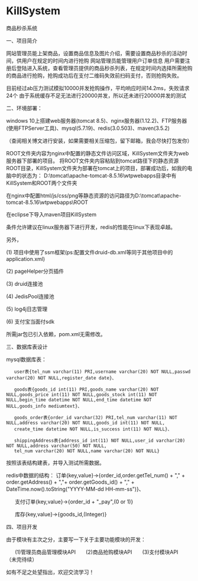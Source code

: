 # KillSystem
商品秒杀系统

一、项目简介

网站管理员能上架商品，设置商品信息及图片介绍，需要设置商品秒杀的活动时间，供用户在规定的时间内进行抢购
网站管理员能管理用户订单信息
用户需要注册后登陆进入系统，查看管理员提供的商品秒杀列表，在规定时间内选择所需抢购的商品进行抢购，抢购成功后在支付二维码失效前扫码支付，否则抢购失败。

目前经过ab压力测试模拟10000并发抢购操作，平均响应时间14.2ms，失败请求24个
由于系统缓存不足无法进行20000并发，所以还未进行20000并发的测试

二、环境部署：

windows 10上搭建web服务器(tomcat 8.5)、nginx服务器(1.12.2)、FTP服务器(使用FTPServer工具)、mysql(5.7.19)、redis(3.0.503)、maven(3.5.2)

（查阅相关博文进行安装，如果需要相关压缩包，留下邮箱，我会尽快打包发你）

ROOT文件夹内容为nginx中配置的静态文件访问区域，KillSystem文件夹为web服务器下部署的项目。
将ROOT文件夹内容粘贴到tomcat路径下的静态资源ROOT目录，KillSystem文件夹为部署在tomcat上的项目，部署成功后，如我的电脑中的状态为：
D:\tomcat\apache-tomcat-8.5.16\wtpwebapps目录中有KillSystem和ROOT两个文件夹

在nginx中配置html/js/css/png等静态资源的访问路径为D:\tomcat\apache-tomcat-8.5.16\wtpwebapps\ROOT

在eclipse下导入maven项目KillSystem

条件允许建议在linux服务器下进行开发，redis的性能在linux下表现卓越。

另外，

(1) 项目中使用了ssm框架(ps:配置文件druid-db.xml等同于其他项目中的application.xml)

(2) pageHelper分页插件

(3) druid连接池

(4) JedisPool连接池

(5) log4j日志管理

(6) 支付宝当面付sdk

所需jar包已引入依赖，pom.xml无需修改。

三、数据库表设计

mysql数据库表：
       
       user表{tel_num varchar(11) PRI,username varchar(20) NOT NULL,passwd varchar(20) NOT NULL,register_date date}、
       
       goods表{goods_id int(11) PRI,goods_name varchar(20) NOT NULL,goods_price int(11) NOT NULL,goods_stock int(11) NOT NULL,begin_time datetime NOT NULL,end_time datetime NOT NULL,goods_info mediumtext}、
       
       goods_order表{order_id varchar(32) PRI,tel_num varchar(11) NOT NULL,address varchar(20) NOT NULL,goods_id int(11) NOT NULL,
       create_time datetime NOT NULL,is_success int(11) NOT NULL}、
       
       shippingAddress表{address_id int(11) NOT NULL,user_id varchar(20) NOT NULL,address varchar(50) NOT NULL,
       tel_num varchar(20) NOT NULL,name varchar(20) NOT NULL}

按照该表结构建表，并导入测试所需数据。

redis中数据的结构：
       订单{key,value}->{order_id,order.getTel_num() + "," + order.getAddress() 
       + ","+ order.getGoods_id() + "," + DateTime.now().toString("YYYY-MM-dd HH-mm-ss")}、
       
       支付订单{key,value}->{order_id + "_pay",(0 or 1)}
       
       库存{key,value}->{goods_id,(Integer)}



四、项目开发

由于模块有主次之分，主要写一下关于主要功能模块的开发：
       
       (1)管理员商品管理模块API
       (2)商品抢购模块API
       (3)支付模块API
       
（未完待续）



如有不足之处望指出，欢迎交流学习！
